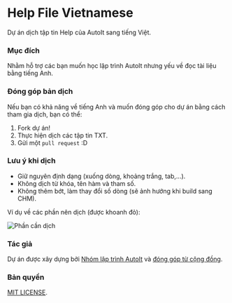 # Help File Vietnamese

Dự án dịch tập tin Help của AutoIt sang tiếng Việt.

### Mục đích

Nhằm hỗ trợ các bạn muốn học lập trình AutoIt nhưng yếu về đọc tài liệu bằng tiếng Anh.

### Đóng góp bản dịch

Nếu bạn có khả năng về tiếng Anh và muốn đóng góp cho dự án bằng cách tham gia dịch, bạn có thể:

1. Fork dự án!
2. Thực hiện dịch các tập tin TXT.
3. Gửi một `pull request` :D

### Lưu ý khi dịch

- Giữ nguyên định dạng (xuống dòng, khoảng trắng, tab,...).
- Không dịch từ khóa, tên hàm và tham số.
- Không thêm bớt, làm thay đổi số dòng (sẽ ảnh hướng khi build sang CHM).

Ví dụ về các phần nên dịch (được khoanh đỏ):

![Phần cần dịch](http://i.imgur.com/6mUYo86.png)

### Tác giả

Dự án được xây dựng bởi [Nhóm lập trình AutoIt](https://www.facebook.com/groups/autoitscript/) và [đóng góp từ cộng đồng](https://github.com/AutoIT-VN/HelpFile-Vietnamese/graphs/contributors).

### Bản quyền

[MIT LICENSE](LICENSE).

